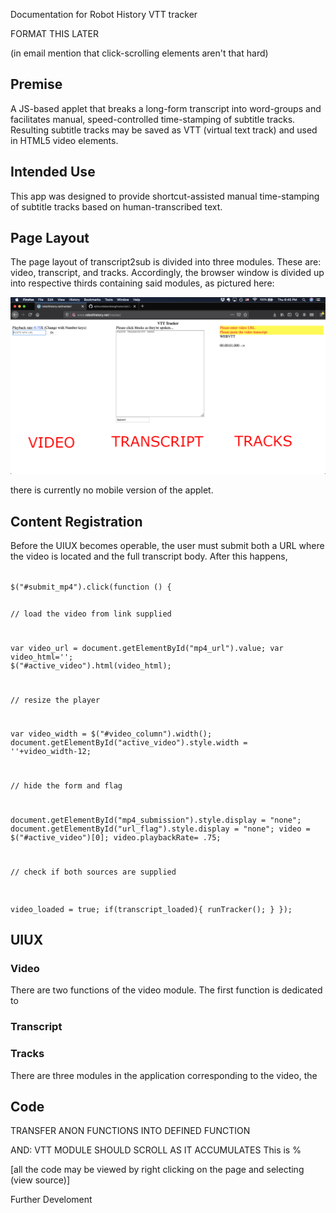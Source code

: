 Documentation for Robot History VTT tracker

FORMAT THIS LATER

(in email mention that click-scrolling elements aren't that hard)

## Premise

A JS-based applet that breaks a long-form transcript into word-groups and facilitates manual, speed-controlled time-stamping of subtitle tracks.  Resulting subtitle tracks may be saved as VTT (virtual text track) and used in HTML5 video elements. 

## Intended Use

This app was designed to provide shortcut-assisted manual time-stamping of subtitle tracks based on human-transcribed text.

## Page Layout

The page layout of transcript2sub is divided into three modules.  These are: video, transcript, and tracks.  Accordingly, the browser window is divided up into respective thirds containing said modules, as pictured here:

![Screen-shot of the applet](assets/applet_screen.png)



there is currently no mobile version of the applet.

## Content Registration

Before the UIUX becomes operable, the user must submit both a URL where the video is located and the full transcript body.  After this happens, 

<code>
$("#submit_mp4").click(function () {

// load the video from link supplied	

var video_url = document.getElementById("mp4_url").value;
var video_html='<source src="' + video_url + '"/>';
$("#active_video").html(video_html);

// resize the player

var video_width = $("#video_column").width();
document.getElementById("active_video").style.width = ''+video_width-12;

// hide the form and flag 

document.getElementById("mp4_submission").style.display = "none";
document.getElementById("url_flag").style.display = "none";
video = $("#active_video")[0];
video.playbackRate= .75;

// check if both sources are supplied

video_loaded = true;
if(transcript_loaded){
   runTracker();
}
});
</code>

## UIUX



### Video

There are two functions of the video module. The first function is dedicated to 

### Transcript

### Tracks
There are three modules in the application corresponding to the video, the 

## Code
TRANSFER ANON FUNCTIONS INTO DEFINED FUNCTION 

AND: VTT MODULE SHOULD SCROLL AS IT ACCUMULATES
This is %

[all the code may be viewed by right clicking on the page and selecting (view source)]

Further Develoment